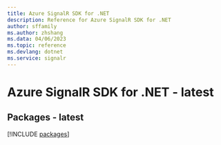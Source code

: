 ```yaml
---
title: Azure SignalR SDK for .NET
description: Reference for Azure SignalR SDK for .NET
author: sffamily
ms.author: zhshang
ms.data: 04/06/2023
ms.topic: reference
ms.devlang: dotnet
ms.service: signalr
---
```

# Azure SignalR SDK for .NET - latest
## Packages - latest
[!INCLUDE [packages](signalr-index.md)]